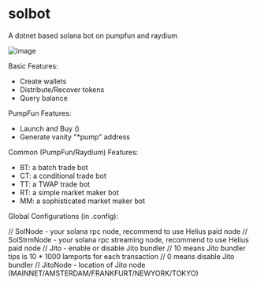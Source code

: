 # solbot
A dotnet based solana bot on pumpfun and raydium 

![image](https://github.com/user-attachments/assets/123efd56-c3ad-4919-a705-b11b90be80ed)

Basic Features:
- Create wallets
- Distribute/Recover tokens
- Query balance

PumpFun Features:
- Launch and Buy () 
- Generate vanity "*pump" address

Common (PumpFun/Raydium) Features:
- BT: a batch trade bot 
- CT: a conditional trade bot
- TT: a TWAP trade bot
- RT: a simple market maker bot
- MM: a sophisticated market maker bot

Global Configurations (in .config):

  <add key="SolNode" value="https://mainnet.helius-rpc.com/?api-key=139cbee9-0de3-4f09-ac5e-99b2055126ea" />
  // SolNode - your solana rpc node, recommend to use Helius paid node
  
  <add key="SolStrmNode" value="wss://mainnet.helius-rpc.com/?api-key=139cdee9-0de3-4f09-ac5e-99b2055126ea" />
  // SolStrmNode - your solana rpc streaming node, recommend to use Helius paid node 
  
  <add key="Jito" value="10" />
  // Jito - enable or disable Jito bundler
  // 10 means Jito bundler tips is 10 * 1000 lamports for each transaction
  // 0 means disable Jito bundler

  <add key="JitoNode" value="TOKYO" />
  // JitoNode - location of Jito node (MAINNET/AMSTERDAM/FRANKFURT/NEWYORK/TOKYO)

